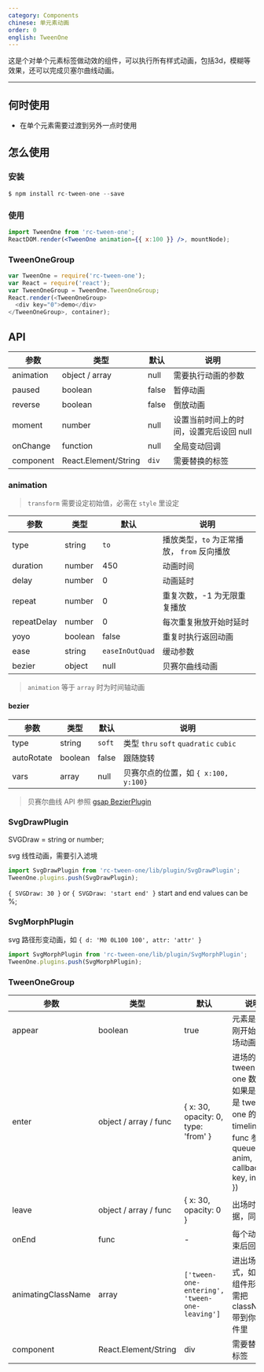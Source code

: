 ```yaml
---
category: Components
chinese: 单元素动画
order: 0
english: TweenOne
---
```


这是个对单个元素标签做动效的组件，可以执行所有样式动画，包括3d，模糊等效果，还可以完成贝塞尔曲线动画。

---

## 何时使用

- 在单个元素需要过渡到另外一点时使用

## 怎么使用

### 安装

```js
$ npm install rc-tween-one --save
```
### 使用

```jsx
import TweenOne from 'rc-tween-one';
ReactDOM.render(<TweenOne animation={{ x:100 }} />, mountNode);
```

### TweenOneGroup
```js
var TweenOne = require('rc-tween-one');
var React = require('react');
var TweenOneGroup = TweenOne.TweenOneGroup;
React.render(<TweenOneGroup>
  <div key="0">demo</div>
</TweenOneGroup>, container);
```


## API

|   参数   |    类型    |   默认  |  说明   |
|---------|------------|---------|--------|
| animation | object / array | null | 需要执行动画的参数 |
| paused |	boolean | 	false | 暂停动画 |
| reverse | boolean | false | 倒放动画 |
| moment  | number |  null | 设置当前时间上的时间，设置完后设回 null |
| onChange | function | null | 全局变动回调 |
| component | React.Element/String  | `div` | 需要替换的标签 |

### animation

> `transform` 需要设定初始值，必需在 `style` 里设定

|   参数   |    类型    |   默认  |  说明   |
|---------|------------|---------|--------|
| type    |  string    |  `to`   | 播放类型，`to` 为正常播放， `from` 反向播放 |
| duration | number    | 450    | 动画时间 |
| delay   | number   |  0   |  动画延时  |
| repeat  | number   | 0    | 重复次数，-1 为无限重复播放 |
| repeatDelay | number | 0 | 每次重复揪放开始时延时 |
| yoyo   | boolean | false | 重复时执行返回动画 |
| ease   | string | `easeInOutQuad` | 缓动参数 |
| bezier | object | null | 贝赛尔曲线动画  |

> `animation` 等于 `array` 时为时间轴动画
 
#### bezier 
|   参数   |    类型    |   默认  |  说明   |
|---------|------------|---------|--------|
| type   | string | `soft` | 类型 `thru` `soft` `quadratic` `cubic` |
| autoRotate | boolean | false | 跟随旋转 |
| vars   | array  | null  |  贝赛尔点的位置，如 `{ x:100, y:100}` |

>贝赛尔曲线 API 参照 [gsap BezierPlugin](http://greensock.com/docs/#/HTML5/GSAP/Plugins/BezierPlugin/)

### SvgDrawPlugin

SVGDraw = string or number;

svg 线性动画，需要引入滤境

``` jsx
import SvgDrawPlugin from 'rc-tween-one/lib/plugin/SvgDrawPlugin';
TweenOne.plugins.push(SvgDrawPlugin);
```
`{ SVGDraw: 30 }` or `{ SVGDraw: 'start end' }` start and end values can be %;

### SvgMorphPlugin

svg 路径形变动画，如 `{ d: 'M0 0L100 100', attr: 'attr' }`

``` jsx
import SvgMorphPlugin from 'rc-tween-one/lib/plugin/SvgMorphPlugin';
TweenOne.plugins.push(SvgMorphPlugin);
```


### TweenOneGroup

|   参数   |    类型    |   默认  |  说明   |
|---------|------------|---------|--------|
| appear  | boolean    | true    | 元素是否有刚开始的进场动画 |
| enter   | object / array / func | { x: 30, opacity: 0, type: 'from' } | 进场的 tween-one 数据，如果是数组是 tween-one 的 timeline。 func 参照 queue-anim, callbac({ key, index }) |
| leave   | object / array / func | { x: 30, opacity: 0 } | 出场时的数据，同上 |
| onEnd   | func       | -       | 每个动画结束后回调 |
| animatingClassName | array | `['tween-one-entering', 'tween-one-leaving']` | 进出场的样式，如果是组件形式，需把 className 带到你的组件里 |
| component | React.Element/String | div | 需要替换的标签 |

